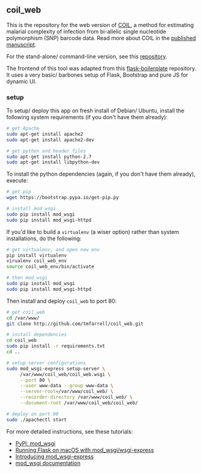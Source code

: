
## coil_web

This is the repository for the web version of [COIL](https://www.broad.io/coil), a method for estimating malarial complexity of infection 
from bi-allelic single nucleotide polymorphism (SNP) barcode data. Read more about COIL in the [published manuscript](https://www.ncbi.nlm.nih.gov/pubmed/25599890).

For the stand-alone/ command-line version, see this [repository](https://github.com/kgalinsky/COIL). 

The frontend of this tool was adapted from this [flask-boilerplate](https://github.com/realpython/flask-boilerplate) repository. It uses a very basic/
barbones setup of Flask, Bootstrap and pure JS for dynamic UI.

### setup 

To setup/ deploy this app on fresh install of Debian/ Ubuntu, install the following system requirements (if you don't have them already): 

```bash
# get Apache
sudo apt-get install apache2
sudo apt-get install apache2-dev

# get python and header files
sudo apt-get install python-2.7
sudo apt-get install libpython-dev
```

To install the python dependencies (again, if you don't have them already), execute: 

```bash
# get pip
wget https://bootstrap.pypa.io/get-pip.py

# install mod_wsgi
sudo pip install mod_wsgi
sudo pip install mod_wsgi-httpd
```

If you'd like to build a `virtualenv` (a wiser option) rather than system installations, do the following: 

```bash
# get virtualenv, and open new env
pip install virtualenv
virualenv coil_web_env
source coil_web_env/bin/activate

# then mod_wsgi
sudo pip install mod_wsgi
sudo pip install mod_wsgi-httpd
```

Then install and deploy `coil_web` to port 80: 

```bash
# get coil_web 
cd /var/www/
git clone http://github.com/tmfarrell/coil_web.git

# install dependencies
cd coil_web
sudo pip install -r requirements.txt
cd ..

# setup server configurations 
sudo mod_wsgi-express setup-server \
     /var/www/coil_web/coil_web.wsgi \
     --port 80 \
     --user www-data --group www-data \
     --server-root=/var/www/coil_web/ \
     --recorder-directory /var/www/coil_web/ \
     --document-root /var/www/coil_web/coil_web/

# deploy on port 80 
sudo ./apachectl start
```    

For more detailed instructions, see these tutorials: 
- [PyPI: mod_wsgi](https://pypi.python.org/pypi/mod_wsgi)
- [Running Flask on macOS with mod_wsgi/wsgi-express](https://davidhamann.de/2017/08/05/running-flask-with-wsgi-on-macos/)
- [Introducing mod_wsgi-express](http://blog.dscpl.com.au/2015/04/introducing-modwsgi-express.html)
- [mod_wsgi documentation](http://modwsgi.readthedocs.io/en/develop/getting-started.html)
